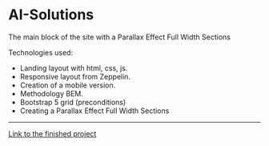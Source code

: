 # AI-Solutions
The main block of the site with a Parallax Effect Full Width Sections 


Technologies used:
+ Landing layout with html, css, js.
+ Responsive layout from Zeppelin.
+ Creation of a mobile version.
+ Methodology BEM.
+ Bootstrap 5 grid (preconditions)
+ Creating a Parallax Effect Full Width Sections

** **
[Link to the finished project](https://maria-digital.github.io/AI-Solutions/)


